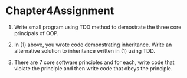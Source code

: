 # Chapter4Assignment

1. Write small program using TDD method to demostrate the three core principals of OOP.

2. In (1) above, you wrote code demonstrating inheritance. 
   Write an alternative solution to inheritance written in (1) using TDD.

3. There are 7 core software principles and for each, write code that violate the principle and then write code that 
   obeys the principle.
